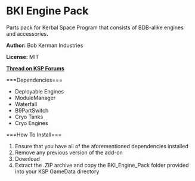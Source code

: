 # BKI Engine Pack
  Parts pack for Kerbal Space Program that consists of BDB-alike engines and accessories.

  **Author:** Bob Kerman Industries

  **License:** MIT

  [**Thread on KSP Forums**](N/A)

  ===Dependencies===
   - Deployable Engines
   - ModuleManager
   - Waterfall
   - B9PartSwitch
   - Cryo Tanks
   - Cryo Engines

  ===How To Install===
  1. Ensure that you have all of the aforementioned dependencies installed
  2. Remove any previous version of the add-on
  3. Download
  4. Extract the .ZIP archive and copy the BKI_Engine_Pack folder provided into your KSP GameData directory

